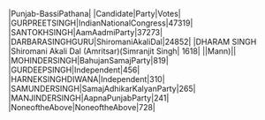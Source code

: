  
|Punjab-BassiPathana|
|Candidate|Party|Votes|
|GURPREETSINGH|IndianNationalCongress|47319|
|SANTOKHSINGH|AamAadmiParty|37273|
|DARBARASINGHGURU|ShiromaniAkaliDal|24852|
|DHARAM SINGH       |Shiromani Akali Dal (Amritsar)(Simranjit Singh| 1618|
||Mann)||
|MOHINDERSINGH|BahujanSamajParty|819|
|GURDEEPSINGH|Independent|456|
|HARNEKSINGHDIWANA|Independent|310|
|SAMUNDERSINGH|SamajAdhikarKalyanParty|265|
|MANJINDERSINGH|AapnaPunjabParty|241|
|NoneoftheAbove|NoneoftheAbove|728|
